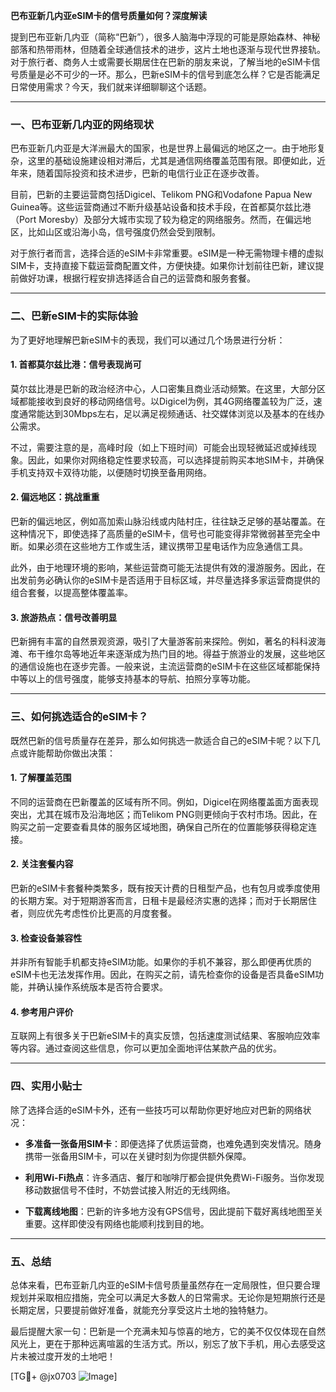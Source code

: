 **巴布亚新几内亚eSIM卡的信号质量如何？深度解读**

提到巴布亚新几内亚（简称“巴新”），很多人脑海中浮现的可能是原始森林、神秘部落和热带雨林，但随着全球通信技术的进步，这片土地也逐渐与现代世界接轨。对于旅行者、商务人士或需要长期居住在巴新的朋友来说，了解当地的eSIM卡信号质量是必不可少的一环。那么，巴新eSIM卡的信号到底怎么样？它是否能满足日常使用需求？今天，我们就来详细聊聊这个话题。

---

### **一、巴布亚新几内亚的网络现状**
巴布亚新几内亚是大洋洲最大的国家，也是世界上最偏远的地区之一。由于地形复杂，这里的基础设施建设相对滞后，尤其是通信网络覆盖范围有限。即便如此，近年来，随着国际投资和技术进步，巴新的电信行业正在逐步改善。

目前，巴新的主要运营商包括Digicel、Telikom PNG和Vodafone Papua New Guinea等。这些运营商通过不断升级基站设备和技术手段，在首都莫尔兹比港（Port Moresby）及部分大城市实现了较为稳定的网络服务。然而，在偏远地区，比如山区或沿海小岛，信号强度仍然会受到限制。

对于旅行者而言，选择合适的eSIM卡非常重要。eSIM是一种无需物理卡槽的虚拟SIM卡，支持直接下载运营商配置文件，方便快捷。如果你计划前往巴新，建议提前做好功课，根据行程安排选择适合自己的运营商和服务套餐。

---

### **二、巴新eSIM卡的实际体验**
为了更好地理解巴新eSIM卡的表现，我们可以通过几个场景进行分析：

#### **1. 首都莫尔兹比港：信号表现尚可**
莫尔兹比港是巴新的政治经济中心，人口密集且商业活动频繁。在这里，大部分区域都能接收到良好的移动网络信号。以Digicel为例，其4G网络覆盖较为广泛，速度通常能达到30Mbps左右，足以满足视频通话、社交媒体浏览以及基本的在线办公需求。

不过，需要注意的是，高峰时段（如上下班时间）可能会出现轻微延迟或掉线现象。因此，如果你对网络稳定性要求较高，可以选择提前购买本地SIM卡，并确保手机支持双卡双待功能，以便随时切换至备用网络。

#### **2. 偏远地区：挑战重重**
巴新的偏远地区，例如高加索山脉沿线或内陆村庄，往往缺乏足够的基站覆盖。在这种情况下，即使选择了高质量的eSIM卡，信号也可能变得非常微弱甚至完全中断。如果必须在这些地方工作或生活，建议携带卫星电话作为应急通信工具。

此外，由于地理环境的影响，某些运营商可能无法提供有效的漫游服务。因此，在出发前务必确认你的eSIM卡是否适用于目标区域，并尽量选择多家运营商提供的组合套餐，以提高整体覆盖率。

#### **3. 旅游热点：信号改善明显**
巴新拥有丰富的自然景观资源，吸引了大量游客前来探险。例如，著名的科科波海滩、布干维尔岛等地近年来逐渐成为热门目的地。得益于旅游业的发展，这些地区的通信设施也在逐步完善。一般来说，主流运营商的eSIM卡在这些区域都能保持中等以上的信号强度，能够支持基本的导航、拍照分享等功能。

---

### **三、如何挑选适合的eSIM卡？**
既然巴新的信号质量存在差异，那么如何挑选一款适合自己的eSIM卡呢？以下几点或许能帮助你做出决策：

#### **1. 了解覆盖范围**
不同的运营商在巴新覆盖的区域有所不同。例如，Digicel在网络覆盖面方面表现突出，尤其在城市及沿海地区；而Telikom PNG则更倾向于农村市场。因此，在购买之前一定要查看具体的服务区域地图，确保自己所在的位置能够获得稳定连接。

#### **2. 关注套餐内容**
巴新的eSIM卡套餐种类繁多，既有按天计费的日租型产品，也有包月或季度使用的长期方案。对于短期游客而言，日租卡是最经济实惠的选择；而对于长期居住者，则应优先考虑性价比更高的月度套餐。

#### **3. 检查设备兼容性**
并非所有智能手机都支持eSIM功能。如果你的手机不兼容，那么即便再优质的eSIM卡也无法发挥作用。因此，在购买之前，请先检查你的设备是否具备eSIM功能，并确认操作系统版本是否符合要求。

#### **4. 参考用户评价**
互联网上有很多关于巴新eSIM卡的真实反馈，包括速度测试结果、客服响应效率等内容。通过查阅这些信息，你可以更加全面地评估某款产品的优劣。

---

### **四、实用小贴士**
除了选择合适的eSIM卡外，还有一些技巧可以帮助你更好地应对巴新的网络状况：

- **多准备一张备用SIM卡**：即便选择了优质运营商，也难免遇到突发情况。随身携带一张备用SIM卡，可以在关键时刻为你提供额外保障。
  
- **利用Wi-Fi热点**：许多酒店、餐厅和咖啡厅都会提供免费Wi-Fi服务。当你发现移动数据信号不佳时，不妨尝试接入附近的无线网络。

- **下载离线地图**：巴新的许多地方没有GPS信号，因此提前下载好离线地图至关重要。这样即使没有网络也能顺利找到目的地。

---

### **五、总结**
总体来看，巴布亚新几内亚的eSIM卡信号质量虽然存在一定局限性，但只要合理规划并采取相应措施，完全可以满足大多数人的日常需求。无论你是短期旅行还是长期定居，只要提前做好准备，就能充分享受这片土地的独特魅力。

最后提醒大家一句：巴新是一个充满未知与惊喜的地方，它的美不仅仅体现在自然风光上，更在于那种远离喧嚣的生活方式。所以，别忘了放下手机，用心去感受这片未被过度开发的土地吧！

[TG💪+ @jx0703 ![Image](https://github.com/user-attachments/assets/dbca1d08-cadb-493c-b0ec-ad6f7a83f270)]